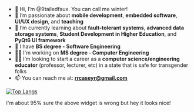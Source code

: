 - 👋 Hi, I’m @9tailedfaux. You can call me winter!
- 👀 I’m passionate about **mobile development**, **embedded software**, **UI/UX design**, and **teaching**
- 🌱 I’m currently learning about **fault-tolerant systems**, **advanced data storage systems**, **Student Development in Higher Education**, and **PyQt6 UI framework**
- 📃 I have **BS degree - Software Engineering**
- 👩‍💻 I'm working on **MS degree - Computer Engineering**
- 👩‍🏫 I’m looking to start a career as a **computer science/engineering educator** (professor, lecturer, etc) in a state that is safe for transgender folks
- 📫 You can reach me at: **rrcaseyr@gmail.com**

[![Top Langs](https://github-readme-stats.vercel.app/api/top-langs/?username=9tailedfaux)]()

I'm about 95% sure the above widget is wrong but hey it looks nice!

<!---
9tailedfaux/9tailedfaux is a ✨ special ✨ repository because its `README.md` (this file) appears on your GitHub profile.
You can click the Preview link to take a look at your changes.
--->
